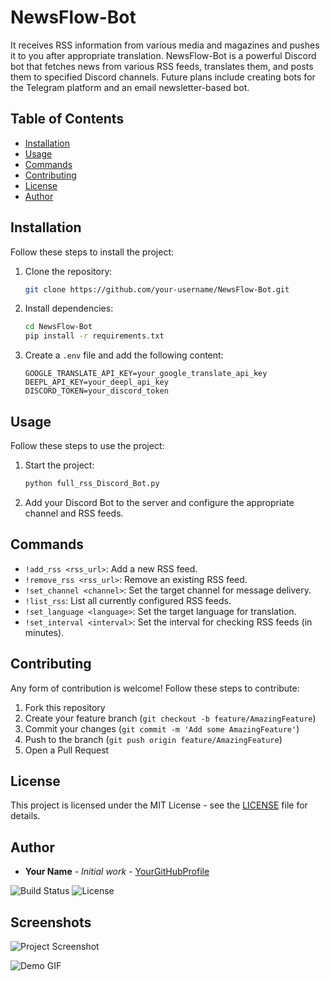 # NewsFlow-Bot
It receives RSS information from various media and magazines and pushes it to you after appropriate translation.
NewsFlow-Bot is a powerful Discord bot that fetches news from various RSS feeds, translates them, and posts them to specified Discord channels. Future plans include creating bots for the Telegram platform and an email newsletter-based bot.

## Table of Contents

- [Installation](#installation)
- [Usage](#usage)
- [Commands](#commands)
- [Contributing](#contributing)
- [License](#license)
- [Author](#author)

## Installation

Follow these steps to install the project:

1. Clone the repository:
    ```bash
    git clone https://github.com/your-username/NewsFlow-Bot.git
    ```
2. Install dependencies:
    ```bash
    cd NewsFlow-Bot
    pip install -r requirements.txt
    ```

3. Create a `.env` file and add the following content:
    ```plaintext
    GOOGLE_TRANSLATE_API_KEY=your_google_translate_api_key
    DEEPL_API_KEY=your_deepl_api_key
    DISCORD_TOKEN=your_discord_token
    ```

## Usage

Follow these steps to use the project:

1. Start the project:
    ```bash
    python full_rss_Discord_Bot.py
    ```
2. Add your Discord Bot to the server and configure the appropriate channel and RSS feeds.

## Commands

- `!add_rss <rss_url>`: Add a new RSS feed.
- `!remove_rss <rss_url>`: Remove an existing RSS feed.
- `!set_channel <channel>`: Set the target channel for message delivery.
- `!list_rss`: List all currently configured RSS feeds.
- `!set_language <language>`: Set the target language for translation.
- `!set_interval <interval>`: Set the interval for checking RSS feeds (in minutes).

## Contributing

Any form of contribution is welcome! Follow these steps to contribute:

1. Fork this repository
2. Create your feature branch (`git checkout -b feature/AmazingFeature`)
3. Commit your changes (`git commit -m 'Add some AmazingFeature'`)
4. Push to the branch (`git push origin feature/AmazingFeature`)
5. Open a Pull Request

## License

This project is licensed under the MIT License - see the [LICENSE](LICENSE) file for details.

## Author

- **Your Name** - *Initial work* - [YourGitHubProfile](https://github.com/your-username)

![Build Status](https://img.shields.io/badge/build-passing-brightgreen)
![License](https://img.shields.io/badge/license-MIT-blue.svg)

## Screenshots

![Project Screenshot](path/to/screenshot.png)

![Demo GIF](path/to/demo.gif)

